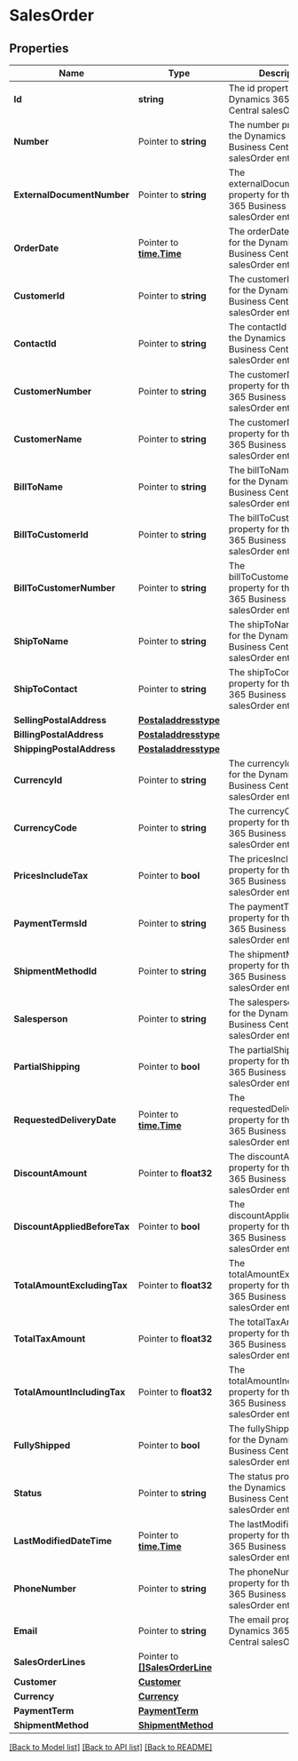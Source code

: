 # SalesOrder

## Properties

Name | Type | Description | Notes
------------ | ------------- | ------------- | -------------
**Id** | **string** | The id property for the Dynamics 365 Business Central salesOrder entity | [optional] 
**Number** | Pointer to **string** | The number property for the Dynamics 365 Business Central salesOrder entity | [optional] 
**ExternalDocumentNumber** | Pointer to **string** | The externalDocumentNumber property for the Dynamics 365 Business Central salesOrder entity | [optional] 
**OrderDate** | Pointer to [**time.Time**](time.Time.md) | The orderDate property for the Dynamics 365 Business Central salesOrder entity | [optional] 
**CustomerId** | Pointer to **string** | The customerId property for the Dynamics 365 Business Central salesOrder entity | [optional] 
**ContactId** | Pointer to **string** | The contactId property for the Dynamics 365 Business Central salesOrder entity | [optional] 
**CustomerNumber** | Pointer to **string** | The customerNumber property for the Dynamics 365 Business Central salesOrder entity | [optional] 
**CustomerName** | Pointer to **string** | The customerName property for the Dynamics 365 Business Central salesOrder entity | [optional] 
**BillToName** | Pointer to **string** | The billToName property for the Dynamics 365 Business Central salesOrder entity | [optional] 
**BillToCustomerId** | Pointer to **string** | The billToCustomerId property for the Dynamics 365 Business Central salesOrder entity | [optional] 
**BillToCustomerNumber** | Pointer to **string** | The billToCustomerNumber property for the Dynamics 365 Business Central salesOrder entity | [optional] 
**ShipToName** | Pointer to **string** | The shipToName property for the Dynamics 365 Business Central salesOrder entity | [optional] 
**ShipToContact** | Pointer to **string** | The shipToContact property for the Dynamics 365 Business Central salesOrder entity | [optional] 
**SellingPostalAddress** | [**Postaladdresstype**](postaladdresstype.md) |  | [optional] 
**BillingPostalAddress** | [**Postaladdresstype**](postaladdresstype.md) |  | [optional] 
**ShippingPostalAddress** | [**Postaladdresstype**](postaladdresstype.md) |  | [optional] 
**CurrencyId** | Pointer to **string** | The currencyId property for the Dynamics 365 Business Central salesOrder entity | [optional] 
**CurrencyCode** | Pointer to **string** | The currencyCode property for the Dynamics 365 Business Central salesOrder entity | [optional] 
**PricesIncludeTax** | Pointer to **bool** | The pricesIncludeTax property for the Dynamics 365 Business Central salesOrder entity | [optional] 
**PaymentTermsId** | Pointer to **string** | The paymentTermsId property for the Dynamics 365 Business Central salesOrder entity | [optional] 
**ShipmentMethodId** | Pointer to **string** | The shipmentMethodId property for the Dynamics 365 Business Central salesOrder entity | [optional] 
**Salesperson** | Pointer to **string** | The salesperson property for the Dynamics 365 Business Central salesOrder entity | [optional] 
**PartialShipping** | Pointer to **bool** | The partialShipping property for the Dynamics 365 Business Central salesOrder entity | [optional] 
**RequestedDeliveryDate** | Pointer to [**time.Time**](time.Time.md) | The requestedDeliveryDate property for the Dynamics 365 Business Central salesOrder entity | [optional] 
**DiscountAmount** | Pointer to **float32** | The discountAmount property for the Dynamics 365 Business Central salesOrder entity | [optional] 
**DiscountAppliedBeforeTax** | Pointer to **bool** | The discountAppliedBeforeTax property for the Dynamics 365 Business Central salesOrder entity | [optional] 
**TotalAmountExcludingTax** | Pointer to **float32** | The totalAmountExcludingTax property for the Dynamics 365 Business Central salesOrder entity | [optional] 
**TotalTaxAmount** | Pointer to **float32** | The totalTaxAmount property for the Dynamics 365 Business Central salesOrder entity | [optional] 
**TotalAmountIncludingTax** | Pointer to **float32** | The totalAmountIncludingTax property for the Dynamics 365 Business Central salesOrder entity | [optional] 
**FullyShipped** | Pointer to **bool** | The fullyShipped property for the Dynamics 365 Business Central salesOrder entity | [optional] 
**Status** | Pointer to **string** | The status property for the Dynamics 365 Business Central salesOrder entity | [optional] 
**LastModifiedDateTime** | Pointer to [**time.Time**](time.Time.md) | The lastModifiedDateTime property for the Dynamics 365 Business Central salesOrder entity | [optional] 
**PhoneNumber** | Pointer to **string** | The phoneNumber property for the Dynamics 365 Business Central salesOrder entity | [optional] 
**Email** | Pointer to **string** | The email property for the Dynamics 365 Business Central salesOrder entity | [optional] 
**SalesOrderLines** | Pointer to [**[]SalesOrderLine**](salesOrderLine.md) |  | [optional] 
**Customer** | [**Customer**](customer.md) |  | [optional] 
**Currency** | [**Currency**](currency.md) |  | [optional] 
**PaymentTerm** | [**PaymentTerm**](paymentTerm.md) |  | [optional] 
**ShipmentMethod** | [**ShipmentMethod**](shipmentMethod.md) |  | [optional] 

[[Back to Model list]](../README.md#documentation-for-models) [[Back to API list]](../README.md#documentation-for-api-endpoints) [[Back to README]](../README.md)


